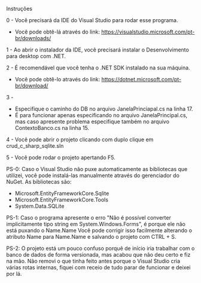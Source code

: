 Instruções

0 - Você precisará da IDE do Visual Studio para rodar esse programa.
- Você pode obtê-lá através do link: https://visualstudio.microsoft.com/pt-br/downloads/

1 - Ao abrir o instalador da IDE, você precisará instalar o Desenvolvimento para desktop com .NET.

2 - É recomendável que você tenha o .NET SDK instalado na sua máquina.
- Você pode obtê-lo através do link: https://dotnet.microsoft.com/pt-br/download/

3 -
- Especifique o caminho do DB no arquivo JanelaPrinciapal.cs na linha 17.
- É para funcionar apenas especificando no arquivo JanelaPrincipal.cs, mas caso apresente problema especifique também no arquivo ContextoBanco.cs na linha 15.

4 - Você pode abrir o projeto clicando com duplo clique em crud_c_sharp_sqlite.sln

5 - Você pode rodar o projeto apertando F5.

PS-0:
Caso o Visual Studio não puxe automaticamente as bibliotecas que utilizei, você pode instalá-las manualmente através do gerenciador do NuGet.
As bibliotecas são:

- Microsoft.EntityFrameworkCore.Sqlite
- Microsoft.EntityFrameworkCore.Tools
- System.Data.SQLite

PS-1:
Caso o programa apresente o erro "Não é possível converter implicitamente tipo string em System.Windows.Forms", é porque ele não está puxando o Name.Name
Você pode corrigir isso facilmente alterando o atributo Name para Name.Name e salvando o projeto com CTRL + S.

PS-2:
O projeto está um pouco confuso porquê de início iria trabalhar com o banco de dados de forma versionada, mas acabou que não deu certo e fiz na mão. Não removi o que tinha feito antes porque o Visual Studio cria várias rotas internas, fiquei com receio de tudo parar de funcionar e deixei por lá.
